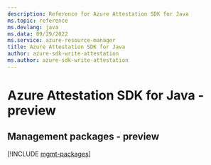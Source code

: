 ```yaml
---
description: Reference for Azure Attestation SDK for Java
ms.topic: reference
ms.devlang: java
ms.data: 09/29/2022
ms.service: azure-resource-manager
title: Azure Attestation SDK for Java
author: azure-sdk-write-attestation
ms.author: azure-sdk-write-attestation
---
```

# Azure Attestation SDK for Java - preview

## Management packages - preview
[!INCLUDE [mgmt-packages](attestation-mgmt-index.md)]